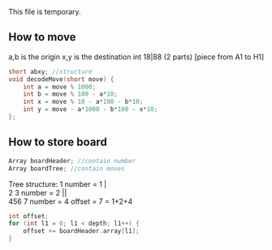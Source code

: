 This file is temporary.
## How to move
a,b is the origin 
x,y is the destination
int 18|88 (2 parts) [piece from A1 to H1]
```c
short abxy; //structure
void decodeMove(short move) {
    int a = move % 1000;
    int b = move % 100 - a*10;
    int x = move % 10 - a*100 - b*10;
    int y = move - a*1000 - b*100 - x*10;
};
```
## How to store board
```c
Array boardHeader; //contain number
Array boardTree; //contain moves
```
Tree structure:
1     number = 1
|\
2 3   number = 2
|\|\
456 7 number = 4
offset = 7 = 1+2+4
```c
int offset;
for (int l1 = 0; l1 < depth; l1++) {
    offset += boardHeader.array[l1];
}
```